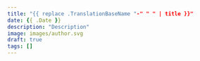 ```yaml
---
title: "{{ replace .TranslationBaseName "-" " " | title }}"
date: {{ .Date }}
description: "Description"
image: images/author.svg
draft: true
tags: []
---
```

